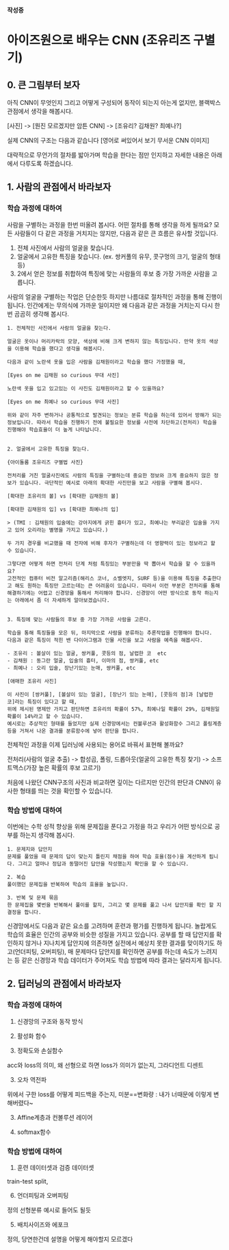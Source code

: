 **작성중**
# 아이즈원으로 배우는 CNN (조유리즈 구별기)

## 0. 큰 그림부터 보자

아직 CNN이 무엇인지 그리고 어떻게 구성되어 동작이 되는지 아는게 없지만, 블랙박스 관점에서 생각을 해봅시다.

[사진] -> [뭔진 모르겠지만 암튼 CNN] -> [조유리? 김채원? 최예나?]

실제 CNN의 구조는 다음과 같습니다
[영어로 써있어서 보기 무서운 CNN 이미지]

대략적으로 무언가의 절차를 밟아가며 학습을 한다는 점만 인지하고 자세한 내용은 아래에서 다루도록 하겠습니다.

## 1. 사람의 관점에서 바라보자

### 학습 과정에 대하여

사람을 구별하는 과정을 한번 떠올려 봅시다. 어떤 절차를 통해 생각을 하게 될까요?
모든 사람들이 다 같은 과정을 거치지는 않지만, 다음과 같은 큰 흐름은 유사할 것입니다.

1. 전체 사진에서 사람의 얼굴을 찾습니다.
2. 얼굴에서 고유한 특징을 찾습니다. (ex. 쌍커풀의 유무, 콧구멍의 크기, 얼굴의 형태 등)
3. 2에서 얻은 정보를 취합하여 특징에 맞는 사람들의 후보 중 가장 가까운 사람을 고릅니다.

사람의 얼굴을 구별하는 작업은 단순한듯 하지만 나름대로 절차적인 과정을 통해 진행이 됩니다. 인간에게는 무의식에 가까운 일이지만 왜 다음과 같은 과정을 거치는지 다시 한번 곰곰히 생각해 봅시다.

    1. 전체적인 사진에서 사람의 얼굴을 찾는다.

    얼굴은 옷이나 머리카락의 모양, 색상에 비해 크게 변하지 않는 특징입니다. 만약 옷의 색상을 이용해 학습을 했다고 생각을 해봅시다.

    다음과 같이 노란색 옷을 입은 사람을 김채원이라고 학습을 했다 가정했을 때,

    [Eyes on me 김채원 so curious 무대 사진]

    노란색 옷을 입고 있고있는 이 사진도 김채원이라고 할 수 있을까요?

    [Eyes on me 최예나 so curious 무대 사진]

    위와 같이 자주 변하거나 공통적으로 발견되는 정보는 분류 학습을 하는데 있어서 방해가 되는 정보입니다. 따라서 학습을 진행하기 전에 불필요한 정보를 사전에 차단하고(전처리) 학습을 진행해야 학습효율이 더 높게 나타납니다.


    2. 얼굴에서 고유한 특징을 찾는다.

    {아이돌룸 조유리즈 구별법 사진}

    전처리를 거친 얼굴사진에도 사람의 특징을 구별하는데 중요한 정보와 크게 중요하지 않은 정보가 있습니다. 극단적인 예시로 아래의 확대한 사진만을 보고 사람을 구별해 봅시다.

    [확대한 조유리의 볼] vs [확대한 김채원의 볼]

    [확대한 김채원의 입] vs [확대한 최예나의 입]

    > (TMI : 김채원의 입술에는 강아지에게 긁힌 흉터가 있고, 최예나는 부리같은 입술을 가지고 있어 오리라는 별명을 가지고 있습니다.)

    두 가지 경우를 비교했을 때 전자에 비해 후자가 구별하는데 더 영향력이 있는 정보라고 할 수 있습니다.

    그렇다면 어떻게 하면 전처리 단계 처럼 특징있는 부분만을 딱 뽑아서 학습을 할 수 있을까요?
    고전적인 컴퓨터 비전 알고리즘(해리스 코너, 소벨엣지, SURF 등)을 이용해 특징을 추출한다고 해도 원하는 특징만 고르는데는 큰 어려움이 있습니다. 따라서 이런 부분은 전처리를 통해 해결하기에는 어렵고 신경망을 통해서 처리해야 합니다. 신경망이 어떤 방식으로 동작 하는지는 아래에서 좀 더 자세하게 알아보겠습니다.


    3. 특징에 맞는 사람들의 후보 중 가장 가까운 사람을 고른다.

    학습을 통해 특징들을 모은 뒤, 마지막으로 사람을 분류하는 추론작업을 진행해야 합니다.
    다음과 같은 특징이 적힌 밴 다이어그램과 인물 사진을 보고 사람을 예측을 해봅시다.

    - 조유리 : 볼살이 있는 얼굴, 쌍커풀, 콧등의 점, 날렵한 코  etc
    - 김채원 : 동그란 얼굴, 입술의 흉터, 이마의 점, 쌍커풀, etc
    - 최예나 : 오리 입술, 장난기있는 눈매, 쌍커풀, etc

    [애매한 조유리 사진]

    이 사진이 [쌍커풀], [볼살이 있는 얼굴], [장난기 있는 눈매], [콧등의 점]과 [날렵한 코]라는 특징이 있다고 할 때,
    위에 제시된 명제만 가지고 판단하면 조유리의 확률이 57%, 최예나일 확률이 29%, 김채원일 확률이 14%라고 할 수 있습니다.
    예시로는 추상적인 형태를 들었지만 실제 신경망에서는 컨볼루션과 활성화함수 그리고 폴링계층 등을 거쳐서 나온 결과를 분류함수에 넣어 판단을 합니다.

전체적인 과정을 이제 딥러닝에 사용되는 용어로 바꿔서 표현해 볼까요?

전처리(사람의 얼굴 추출) -> 합성곱, 폴링, 드롭아웃(얼굴의 고유한 특징 찾기) -> 소프트맥스(가장 높은 확률의 후보 고르기)

처음에 나왔던 CNN구조의 사진과 비교하면 깊이는 다르지만 인간의 판단과 CNN이 유사한 형태를 띄는 것을 확인할 수 있습니다.


### 학습 방법에 대하여

이번에는 수학 성적 향상을 위해 문제집을 푼다고 가정을 하고 우리가 어떤 방식으로 공부를 하는지 생각해 봅시다.

    1. 문제지와 답안지
    문제를 풀었을 때 문제의 답이 맞는지 틀린지 채점을 하여 학습 효율(점수)을 계산하게 됩니다. 그리고 얼마나 정답과 동떨어진 답안을 작성했는지 확인을 할 수 있습니다.

    2. 복습
    풀이했던 문제집을 반복하여 학습의 효율을 높입니다.

    3. 반복 및 문제 묶음
    한 문제집을 몇번을 반복해서 풀이를 할지, 그리고 몇 문제를 풀고 나서 답안지를 확인 할 지 결정을 합니다.

신경망에서도 다음과 같은 요소를 고려하며 훈련과 평가를 진행하게 됩니다. 
놀랍게도 학습의 효율은 인간의 공부와 비슷한 성질을 가지고 있습니다. 공부를 할 때 답안지를 확인하지 않거나 지나치게 답안지에 의존하면 실전에서 예상치 못한 결과를 맞이하기도 하고(언더피팅, 오버피팅), 매 문제마다 답안지를 확인하면 공부를 하는데 속도가 느려지는 등 같은 신경망과 학습 데이터가 주어져도 학습 방법에 따라 결과는 달라지게 됩니다.


## 2. 딥러닝의 관점에서 바라보자

### 학습 과정에 대하여

1. 신경망의 구조와 동작 방식

2. 활성화 함수

2. 정확도와 손실함수

acc와 loss의 의미, 왜 선형으로 하면 loss가 의미가 없는지, 그라디언트 디센트

3. 오차 역전파

위에서 구한 loss를 어떻게 피드백을 주는지, 미분==변화량 : 내가 너때문에 이렇게 변해버렸다~

3. Affine계층과 컨볼루션 레이어

4. softmax함수

### 학습 방법에 대하여

1. 훈련 데이터셋과 검증 데이터셋

train-test split, 

6. 언더피팅과 오버피팅

정의 선형분류 예시로 들어도 될듯

5. 배치사이즈와 에포크

정의, 당연한건데 설명을 어떻게 해야할지 모르겠다
